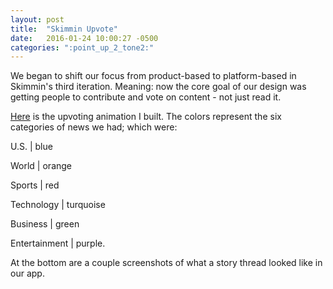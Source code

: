 ```yaml
---
layout: post
title:  "Skimmin Upvote"
date:   2016-01-24 10:00:27 -0500
categories: ":point_up_2_tone2:"
---
```


<p>We began to shift our focus from product-based to platform-based in Skimmin's third iteration. Meaning: now the core goal of our design was getting people to contribute and vote on content - not just read it.</p>

<p><a href="http://davemuench.com/upvote">Here</a> is the upvoting animation I built. The colors represent the six categories of news we had; which were:</p>

<p class="color: #999">U.S. | blue</p>
<p class="color: #999">World | orange</p>
<p class="color: #999">Sports | red</p>
<p class="color: #999">Technology | turquoise</p>
<p class="color: #999">Business | green</p>
<p class="color: #999">Entertainment | purple.</p>

<p>At the bottom are a couple screenshots of what a story thread looked like in our app.</p>
